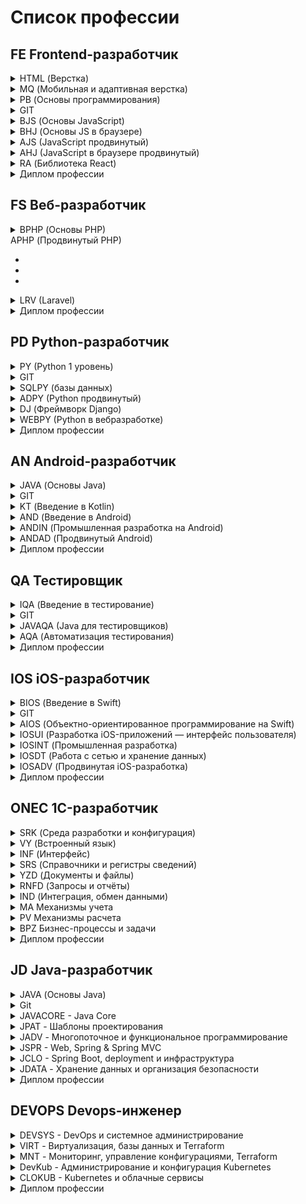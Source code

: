 # Список профессии

## FE Frontend-разработчик
<details><summary>HTML (Верстка)</summary>

   + [HTML-Homeworks](https://github.com/netology-code/html-homeworks)
   + [HTML-2-Homeworks](https://github.com/netology-code/html-2-homeworks)
   + [HTML-2-Diploma](https://github.com/netology-code/html-2-diploma)
  
</details>
<details><summary>MQ (Мобильная и адаптивная верстка)</summary>

   + [MQ-Materials](https://github.com/netology-code/mq-materials)
   + [MQ-Homeworks](https://github.com/netology-code/mq-homeworks)
   + [MQ-Diploma](https://github.com/netology-code/mq-diploma)
   + [MQ-Diploma-Old](https://github.com/netology-code/mq-diploma-old)
  
</details>
<details><summary>PB (Основы программирования)</summary>

   + [PB-Materials](https://github.com/netology-code/pb-materials)
   + [PB-2-Materials](https://github.com/netology-code/pb-2-materials)
   + [PB-Homeworks](https://github.com/netology-code/pb-homeworks)
   + [PB-Diplom](https://github.com/netology-code/pb-diplom)

</details>
<details><summary>GIT</summary>

   + [Git-Materials](https://github.com/netology-code/git-materials)
   + [Git-Homeworks](https://github.com/netology-code/git-homeworks)

</details>
<details><summary>BJS (Основы JavaScript)</summary>

   + [BJS-Materials](https://github.com/netology-code/bjs-materials)
   + [BJS-Homeworks](https://github.com/netology-code/bjs-homeworks)
   + [BJS-2-Homeworks](https://github.com/netology-code/bjs-2-homeworks)
   + [BJS-Diplom](https://github.com/netology-code/bjs-diplom)

</details>
<details><summary>BHJ (Основы JS в браузере)</summary>

   + [bhj-materials](https://github.com/netology-code/bhj-materials)
   + []()
   + []()

</details>
<details><summary>AJS (JavaScript продвинутый)</summary>

   + []()
   + []()
   + []()

</details>
<details><summary>AHJ (JavaScript в браузере продвинутый)</summary>

   + []()
   + []()
   + []()

</details>
<details><summary>RA (Библиотека React)</summary>

   + []()
   + []()
   + []()

</details>
<details><summary>Диплом профессии</summary>

   + []()
   + []()
   + []()

</details>

## FS Веб-разработчик
<details><summary>BPHP (Основы PHP)</summary>
  
   + [html-homeworks](https://github.com/netology-code/html-homeworks)
   + [html-2-homeworks](https://github.com/netology-code/html-2-homeworks)
  
</details
<details><summary>APHP (Продвинутый PHP)</summary>

   + []()
   + []()
   + []()

</details>
<details><summary>LRV (Laravel)</summary>

   + []()
   + []()
   + []()

</details>
<details><summary>Диплом профессии</summary>

   + []()
   + []()
   + []()

</details>

## PD Python-разработчик 
<details><summary>PY (Python 1 уровень)</summary>

   + []()
   + []()
   + []()

</details>
<details><summary>GIT</summary>

   + []()
   + []()
   + []()

</details>
<details><summary>SQLPY (базы данных)</summary>

   + []()
   + []()
   + []()

</details>
<details><summary>ADPY (Python продвинутый)</summary>

   + []()
   + []()
   + []()

</details>
<details><summary>DJ (Фреймворк Django)</summary>

   + []()
   + []()
   + []()

</details>
<details><summary>WEBPY (Python в вебразработке)</summary>

   + []()
   + []()
   + []()

</details>
<details><summary>Диплом профессии</summary>

   + []()
   + []()
   + []()

</details>

## AN Android-разработчик
<details><summary>JAVA (Основы Java)</summary>

   + []()
   + []()
   + []()

</details>
<details><summary>GIT</summary>

   + []()
   + []()
   + []()

</details>
<details><summary>KT (Введение в Kotlin)</summary>

   + []()
   + []()
   + []()

</details>
<details><summary>AND (Введение в Android)</summary>

   + []()
   + []()
   + []()

</details>
<details><summary>ANDIN (Промышленная разработка на Android)</summary>

   + []()
   + []()
   + []()

</details>
<details><summary>ANDAD (Продвинутый Android)</summary>

   + []()
   + []()
   + []()

</details>
<details><summary>Диплом профессии</summary>

   + []()
   + []()
   + []()

</details>

##  QA Тестировщик
<details><summary>IQA (Введение в тестирование)</summary>

   + []()
   + []()
   + []()

</details>
<details><summary>GIT</summary>

   + []()
   + []()
   + []()

</details>
<details><summary>JAVAQA (Java для тестировщиков)</summary>

   + []()
   + []()
   + []()

</details>
<details><summary>AQA (Автоматизация тестирования)</summary>

   + []()
   + []()
   + []()

</details>
<details><summary>Диплом профессии</summary>

   + []()
   + []()
   + []()

</details>

## IOS iOS-разработчик
<details><summary>BIOS (Введение в Swift)</summary>

   + []()
   + []()
   + []()

</details>
<details><summary>GIT</summary>

   + []()
   + []()
   + []()

</details>
<details><summary>AIOS (Объектно-ориентированное программирование на Swift)</summary>

   + []()
   + []()
   + []()

</details>
<details><summary>IOSUI (Разработка iOS-приложений — интерфейс пользователя)
</summary>

   + []()
   + []()
   + []()

</details>
<details><summary>IOSINT (Промышленная разработка)</summary>

   + []()
   + []()
   + []()

</details>
<details><summary>IOSDT (Работа с сетью и хранение данных)</summary>

   + []()
   + []()
   + []()

</details>
<details><summary>IOSADV (Продвинутая iOS-разработка)</summary>

   + []()
   + []()
   + []()

</details>
<details><summary>Диплом профессии</summary>

   + []()
   + []()
   + []()

</details>

##  ONEC 1C-разработчик
<details><summary>SRK (Среда разработки и конфигурация)</summary>

   + []()
   + []()
   + []()

</details>
<details><summary>VY (Встроенный язык)</summary>

   + []()
   + []()
   + []()

</details>
<details><summary>INF (Интерфейс)</summary>

   + []()
   + []()
   + []()

</details>
<details><summary>SRS (Справочники и регистры сведений)</summary>

   + []()
   + []()
   + []()

</details>
<details><summary>YZD (Документы и файлы)</summary>

   + []()
   + []()
   + []()

</details>
<details><summary>RNFD (Запросы и отчёты)</summary>

   + []()
   + []()
   + []()

</details>
<details><summary>IND (Интеграция, обмен данными)</summary>

   + []()
   + []()
   + []()

</details>
<details><summary>MA Механизмы учета</summary>

   + []()
   + []()
   + []()

</details>
<details><summary>PV Механизмы расчета</summary>

   + []()
   + []()
   + []()

</details>
<details><summary>BPZ Бизнес-процессы и задачи</summary>

   + []()
   + []()
   + []()

</details>
<details><summary>Диплом профессии</summary>

   + []()
   + []()
   + []()

</details>

## JD Java-разработчик
<details><summary>JAVA (Основы Java)</summary>

   + []()
   + []()
   + []()

</details>
<details><summary>Git</summary>

   + []()
   + []()
   + []()

</details>
<details><summary>JAVACORE - Java Core</summary>

   + []()
   + []()
   + []()

</details>
<details><summary>JPAT - Шаблоны проектирования</summary>

   + []()
   + []()
   + []()

</details>
<details><summary>JADV - Многопоточное и функциональное программирование</summary>

   + []()
   + []()
   + []()

</details>
<details><summary>JSPR - Web, Spring & Spring MVC</summary>

   + []()
   + []()
   + []()

</details>
<details><summary>JCLO - Spring Boot, deployment и инфраструктура</summary>

   + []()
   + []()
   + []()

</details>
<details><summary>JDATA - Хранение данных и организация безопасности</summary>

   + []()
   + []()
   + []()

</details>
<details><summary>Диплом профессии</summary>

   + []()
   + []()
   + []()

</details>

## DEVOPS Devops-инженер
<details><summary>DEVSYS - DevOps и системное администрирование</summary>

   + []()
   + []()
   + []()

</details>
<details><summary>VIRT - Виртуализация, базы данных и Terraform</summary>

   + []()
   + []()
   + []()

</details>
<details><summary>MNT - Мониторинг, управление конфигурациями, Terraform</summary>

   + []()
   + []()
   + []()

</details>
<details><summary>DevKub - Администрирование и конфигурация Kubernetes</summary>

   + []()
   + []()
   + []()

</details>
<details><summary>CLOKUB - Kubernetes и облачные сервисы</summary>

   + []()
   + []()
   + []()

</details>
<details><summary>Диплом профессии</summary>

   + []()
   + []()
   + []()

</details>
